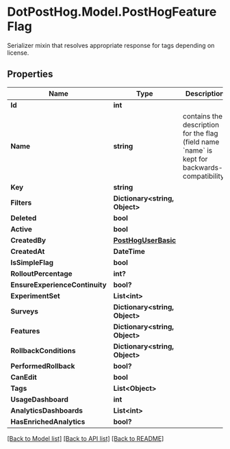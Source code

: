 # DotPostHog.Model.PostHogFeatureFlag
Serializer mixin that resolves appropriate response for tags depending on license.

## Properties

Name | Type | Description | Notes
------------ | ------------- | ------------- | -------------
**Id** | **int** |  | [readonly] 
**Name** | **string** | contains the description for the flag (field name &#x60;name&#x60; is kept for backwards-compatibility) | [optional] 
**Key** | **string** |  | 
**Filters** | **Dictionary&lt;string, Object&gt;** |  | [optional] 
**Deleted** | **bool** |  | [optional] 
**Active** | **bool** |  | [optional] 
**CreatedBy** | [**PostHogUserBasic**](PostHogUserBasic.md) |  | [readonly] 
**CreatedAt** | **DateTime** |  | [optional] 
**IsSimpleFlag** | **bool** |  | [readonly] 
**RolloutPercentage** | **int?** |  | [readonly] 
**EnsureExperienceContinuity** | **bool?** |  | [optional] 
**ExperimentSet** | **List&lt;int&gt;** |  | [readonly] 
**Surveys** | **Dictionary&lt;string, Object&gt;** |  | [readonly] 
**Features** | **Dictionary&lt;string, Object&gt;** |  | [readonly] 
**RollbackConditions** | **Dictionary&lt;string, Object&gt;** |  | [optional] 
**PerformedRollback** | **bool?** |  | [optional] 
**CanEdit** | **bool** |  | [readonly] 
**Tags** | **List&lt;Object&gt;** |  | [optional] 
**UsageDashboard** | **int** |  | [readonly] 
**AnalyticsDashboards** | **List&lt;int&gt;** |  | [optional] 
**HasEnrichedAnalytics** | **bool?** |  | [optional] 

[[Back to Model list]](../README.md#documentation-for-models) [[Back to API list]](../README.md#documentation-for-api-endpoints) [[Back to README]](../README.md)

